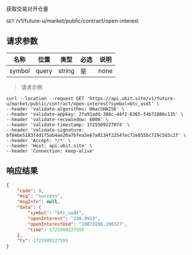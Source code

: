 获取交易对开仓量

`GET` /v1/future-u/market/public/contract/open-interest

## 请求参数

| 名称   | 位置  | 类型   | 必选 | 说明 |
| ------ | ----- | ------ | ---- | ---- |
| symbol | query | string | 是   | none |

> 请求示例

```shell
curl --location --request GET 'https://api.ubit.site/v1/future-u/market/public/contract/open-interest?symbol=btc_usdt' \
--header 'validate-algorithms: HmacSHA256' \
--header 'validate-appkey: 2fa91add-388c-44f2-8365-f4b72886c135' \
--header 'validate-recvwindow: 6000' \
--header 'validate-timestamp: 1725509227074' \
--header 'validate-signature: bf84be5183f4d1f5ab4ae26a7bfea3e67a0134f22547ec72e855bc729c5d3c2f' \
--header 'Accept: */*' \
--header 'Host: api.ubit.site' \
--header 'Connection: keep-alive'
```

## 响应结果

```json
{
    "code": 0,
    "msg": "success",
    "msgInfo": null,
    "data": {
        "symbol": "btc_usdt",
        "openInterest": "320.9913",
        "openInterestUsd": "19873288.190327",
        "time": 1725509227555
    },
    "ts": 1725509227555
}
```

